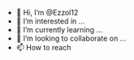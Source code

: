 - 👋 Hi, I’m @Ezzol12
- 👀 I’m interested in ...
- 🌱 I’m currently learning ...
- 💞️ I’m looking to collaborate on ...
- 📫 How to reach

<!---
Ezzol12/Ezzol12 is a ✨ special ✨ repository because its `README.md` (this file) appears on your GitHub profile.
You can click the Preview link to take a look at your changes.
--->
